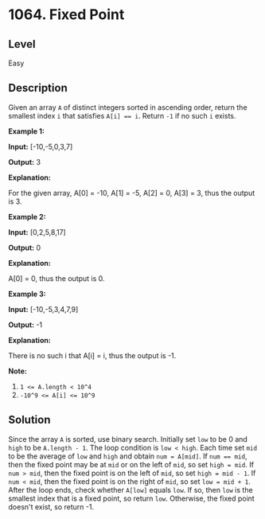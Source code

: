 # 1064. Fixed Point
## Level
Easy

## Description
Given an array `A` of distinct integers sorted in ascending order, return the smallest index `i` that satisfies `A[i] == i`. Return `-1` if no such `i` exists.

**Example 1:**

**Input:** [-10,-5,0,3,7]

**Output:** 3

**Explanation:**

For the given array, A[0] = -10, A[1] = -5, A[2] = 0, A[3] = 3, thus the output is 3.

**Example 2:**

**Input:** [0,2,5,8,17]

**Output:** 0

**Explanation:**

A[0] = 0, thus the output is 0.

**Example 3:**

**Input:** [-10,-5,3,4,7,9]

**Output:** -1

**Explanation:**

There is no such i that A[i] = i, thus the output is -1.

**Note:**

1. `1 <= A.length < 10^4`
2. `-10^9 <= A[i] <= 10^9`

## Solution
Since the array `A` is sorted, use binary search. Initially set `low` to be 0 and `high` to be `A.length - 1`. The loop condition is `low < high`. Each time set `mid` to be the average of `low` and `high` and obtain `num = A[mid]`. If `num == mid`, then the fixed point may be at `mid` or on the left of `mid`, so set `high = mid`. If `num > mid`, then the fixed point is on the left of `mid`, so set `high = mid - 1`. If `num < mid`, then the fixed point is on the right of `mid`, so set `low = mid + 1`. After the loop ends, check whether `A[low]` equals `low`. If so, then `low` is the smallest index that is a fixed point, so return `low`. Otherwise, the fixed point doesn't exist, so return -1.

